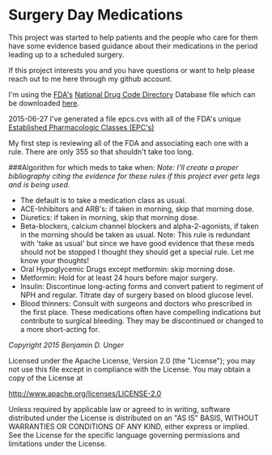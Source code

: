 # Surgery Day Medications

This project was started to help patients and the people who care for them have some evidence based guidance about their medications in the period leading up to a scheduled surgery.  

If this project interests you and you have questions or want to help please reach out to me here through my github account.  

I'm using the [FDA's](http://www.fda.gov/default.htm) [National Drug Code Directory](http://www.fda.gov/Drugs/InformationOnDrugs/ucm142438.htm) Database file which can be downloaded [here](http://www.fda.gov/Drugs/InformationOnDrugs/ucm142438.htm).

2015-06-27
I've generated a file epcs.cvs with all of the FDA's unique [Established Pharmacologic Classes (EPC's)](http://www.fda.gov/ForIndustry/DataStandards/StructuredProductLabeling/ucm162549.htm)

My first step is reviewing all of the FDA  and associating each one with a rule.  There are only 355 so that shouldn't take too long.

###Algorithm for which meds to take when:
*Note: I'll create a proper bibliography citing the evidence for these rules if this project ever gets legs and is being used.*
+ The default is to take a medication class as usual.
+ ACE-Inhibitors and ARB's: if taken in morning, skip that morning dose.
+ Diuretics: if taken in morning, skip that morning dose.
+ Beta-blockers, calcium channel blockers and alpha-2-agonists, if taken in the morning should be taken as usual.  Note: This rule is redundant with 'take as usual' but since we have good evidence that these meds should not be stopped I thought they should get a special rule.  Let me know your thoughts!
+ Oral Hypoglycemic Drugs except metformin: skip morning dose.
+ Metformin: Hold for at least 24 hours before major surgery.
+ Insulin: Discontinue long-acting forms and convert patient to regiment of NPH and regular.  Titrate day of surgery based on blood glucose level.
+ Blood thinners: Consult with surgeons and doctors who prescribed in the first place.  These medications often have compelling indications but contribute to surgical bleeding.  They may be discontinued or changed to a more short-acting for.  

*Copyright 2015 Benjamin D. Unger*

Licensed under the Apache License, Version 2.0 (the "License");
you may not use this file except in compliance with the License.
You may obtain a copy of the License at

http://www.apache.org/licenses/LICENSE-2.0

Unless required by applicable law or agreed to in writing, software
distributed under the License is distributed on an "AS IS" BASIS,
WITHOUT WARRANTIES OR CONDITIONS OF ANY KIND, either express or implied.
See the License for the specific language governing permissions and
limitations under the License.
